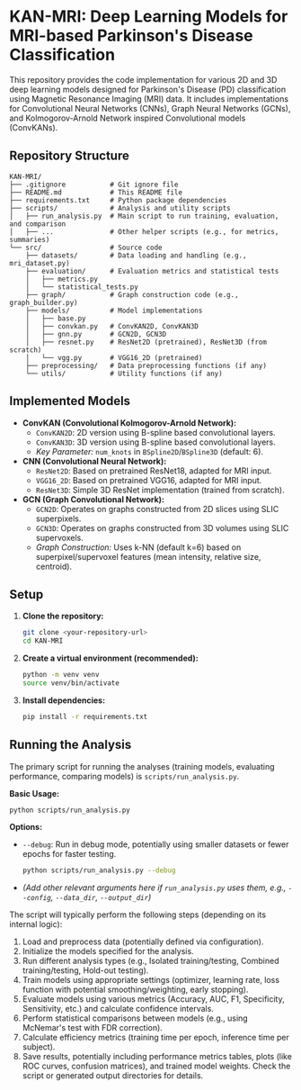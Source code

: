 # KAN-MRI: Deep Learning Models for MRI-based Parkinson's Disease Classification

This repository provides the code implementation for various 2D and 3D deep learning models designed for Parkinson's Disease (PD) classification using Magnetic Resonance Imaging (MRI) data. It includes implementations for Convolutional Neural Networks (CNNs), Graph Neural Networks (GCNs), and Kolmogorov-Arnold Network inspired Convolutional models (ConvKANs).

## Repository Structure

```
KAN-MRI/
├── .gitignore           # Git ignore file
├── README.md            # This README file
├── requirements.txt     # Python package dependencies
├── scripts/             # Analysis and utility scripts
│   ├── run_analysis.py  # Main script to run training, evaluation, and comparison
│   ├── ...              # Other helper scripts (e.g., for metrics, summaries)
└── src/                 # Source code
    ├── datasets/        # Data loading and handling (e.g., mri_dataset.py)
    ├── evaluation/      # Evaluation metrics and statistical tests
    │   ├── metrics.py
    │   └── statistical_tests.py
    ├── graph/           # Graph construction code (e.g., graph_builder.py)
    ├── models/          # Model implementations
    │   ├── base.py
    │   ├── convkan.py   # ConvKAN2D, ConvKAN3D
    │   ├── gnn.py       # GCN2D, GCN3D
    │   ├── resnet.py    # ResNet2D (pretrained), ResNet3D (from scratch)
    │   └── vgg.py       # VGG16_2D (pretrained)
    ├── preprocessing/   # Data preprocessing functions (if any)
    └── utils/           # Utility functions (if any)
```

## Implemented Models

*   **ConvKAN (Convolutional Kolmogorov-Arnold Network):**
    *   `ConvKAN2D`: 2D version using B-spline based convolutional layers.
    *   `ConvKAN3D`: 3D version using B-spline based convolutional layers.
    *   *Key Parameter:* `num_knots` in `BSpline2D`/`BSpline3D` (default: 6).
*   **CNN (Convolutional Neural Network):**
    *   `ResNet2D`: Based on pretrained ResNet18, adapted for MRI input.
    *   `VGG16_2D`: Based on pretrained VGG16, adapted for MRI input.
    *   `ResNet3D`: Simple 3D ResNet implementation (trained from scratch).
*   **GCN (Graph Convolutional Network):**
    *   `GCN2D`: Operates on graphs constructed from 2D slices using SLIC superpixels.
    *   `GCN3D`: Operates on graphs constructed from 3D volumes using SLIC supervoxels.
    *   *Graph Construction:* Uses k-NN (default k=6) based on superpixel/supervoxel features (mean intensity, relative size, centroid).

## Setup

1.  **Clone the repository:**
    ```bash
    git clone <your-repository-url>
    cd KAN-MRI
    ```
2.  **Create a virtual environment (recommended):**
    ```bash
    python -m venv venv
    source venv/bin/activate 
3.  **Install dependencies:**
    ```bash
    pip install -r requirements.txt
    ```

## Running the Analysis

The primary script for running the analyses (training models, evaluating performance, comparing models) is `scripts/run_analysis.py`.

**Basic Usage:**

```bash
python scripts/run_analysis.py
```

**Options:**

*   `--debug`: Run in debug mode, potentially using smaller datasets or fewer epochs for faster testing.
    ```bash
    python scripts/run_analysis.py --debug
    ```
*   *(Add other relevant arguments here if `run_analysis.py` uses them, e.g., `--config`, `--data_dir`, `--output_dir`)*

The script will typically perform the following steps (depending on its internal logic):

1.  Load and preprocess data (potentially defined via configuration).
2.  Initialize the models specified for the analysis.
3.  Run different analysis types (e.g., Isolated training/testing, Combined training/testing, Hold-out testing).
4.  Train models using appropriate settings (optimizer, learning rate, loss function with potential smoothing/weighting, early stopping).
5.  Evaluate models using various metrics (Accuracy, AUC, F1, Specificity, Sensitivity, etc.) and calculate confidence intervals.
6.  Perform statistical comparisons between models (e.g., using McNemar's test with FDR correction).
7.  Calculate efficiency metrics (training time per epoch, inference time per subject).
8.  Save results, potentially including performance metrics tables, plots (like ROC curves, confusion matrices), and trained model weights. Check the script or generated output directories for details.


